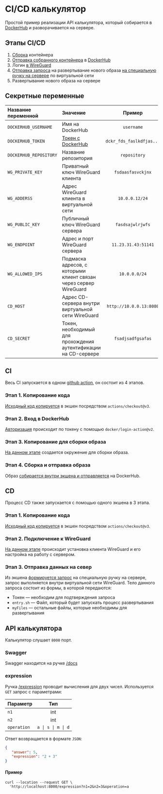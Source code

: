 # CI/CD калькулятор

Простой пример реализации API калькулятора, который собирается
в [DockerHub](https://hub.docker.com) и разворачивается на сервере.

## Этапы CI/CD

1. [Сборка](.github/workflows/docker-image.yml) контейнера
2. [Отправка собранного контейнера](.github/workflows/docker-image.yml)
   в [DockerHub](https://hub.docker.com)
3. Логин [в WireGuard](.github/workflows/docker-image.yml)
4. [Отправка запроса](https://github.com/gaskeo/cd-handler) на развертывание
   нового
   образа [на специальную ручку на сервере](.github/workflows/cd.yml#L34) по
   виртуальной сети
5. Развертывание нового образа на сервере

## Секретные переменные

| Название переменной    | Значение                                                               |          Пример          | 
|:-----------------------|:-----------------------------------------------------------------------|:------------------------:|
| `DOCKERHUB_USERNAME`   | Имя на DockerHub                                                       |        `username`        |
| `DOCKERHUB_TOKEN`      | [Токен с DockerHub](https://docs.docker.com/docker-hub/access-tokens/) | `dckr_fds_faslkdfjas...` |
| `DOCKERHUB_REPOSITORY` | Название репозитория                                                   |       `repository`       |
| `WG_PRIVATE_KEY`       | Приватный ключ WireGuard клиента                                       |    `fsdaasfasvckjnx`     |
| `WG_ADDERSS`           | Адрес WireGuard клиента в виртуальной сети                             |      `10.0.0.12/24`      |
| `WG_PUBLIC_KEY`        | Публичный ключ WireGuard сервера                                       |     `fasdsajwlrjwfs`     |
| `WG_ENDPOINT`          | Адрес и порт WireGuard сервера                                         |   `11.23.31.43:51141`    |
| `WG_ALLOWED_IPS`       | Подмаска адресов, с которыми клиент связан через сервер WireGuard      |      `10.0.0.0/24`       |
| `CD_HOST`              | Адрес CD-сервера внутри виртуальной сети WireGuard                     | `http://10.0.0.13:8080`  |
| `CD_SECRET`            | Токен, необходимый для прохождения аутентификации на CD-сервере        |    `fsadjsadfgsafas`     | 

## CI

Весь CI запускается в
одном [github action](https://github.com/gaskeo/cicd-actions/blob/main/.github/workflows/docker-image.yml),
он состоит из 4 этапов.

### Этап 1. Копирование кода

[Исходный код копируется](.github/workflows/docker-image.yml#L12) в экшен
посредством `actions/checkout@v3`.

### Этап 2. Вход в DockerHub

[Авторизация](.github/workflows/docker-image.yml#L15) происходит по токену с
помощью `docker/login-action@v2`.

### Этап 3. Копирование для сборки образа

[На данном этапе](.github/workflows/docker-image.yml#L21) создается окружение
для сборки образа.

### Этап 4. Сборка и отправка образа

Образ [собирается внутри экшена и отправляется](.github/workflows/docker-image.yml#L24)
на DockerHub.

## CD

Процесс CD также запускается с помощью одного экшена в 3 этапа.

### Этап 1. Копирование кода

[Исходный код копируется](.github/workflows/cd.yml#L13) в экшен
посредством `actions/checkout@v3`.

### Этап 2. Подключение к WireGuard

[На данном этапе](.github/workflows/cd.yml#L16) происходит установка клиента
WireGuard и его настройка на работу с сервером.

### Этап 3. Отправка данных на север

Из экшена [формируется запрос](.github/workflows/cd.yml#L33) на специальную
ручку на сервере, запрос выполняется внутри виртуальной сети WireGuard. Тело
данного запроса состоит из формы, в которой передаются:

- Токен — необходим для подтверждения запроса
- `entry.sh` — Файл, который будет запускать процесс развертывания
- `myFiles` — остальные файлы, которые необходимы для развертывания

## API калькулятора

Калькулятор слушает `8000` порт.

### Swagger

Swagger находится на ручке [/docs]()

### expression

Ручка [/expression]() проводит вычисления для двух чисел. Используется `GET`
запрос с параметрами:

| Параметр    |                    Тип                    |
|:------------|:-----------------------------------------:|
| `n1`        |                    int                    |
| `n2`        |                    int                    |
| `operation` | <code>a &#124; s &#124; m &#124; d</code> |

Ответ возвращается в формате `JSON`:

```json
{
   "answer": 5, 
   "expression": "2 + 3"
}
```

#### Пример

```shell
curl --location --request GET \
  'http://localhost:8000/expression?n1=2&n2=3&operation=a
```
